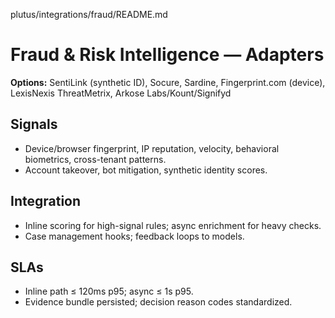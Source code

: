 plutus/integrations/fraud/README.md
# Fraud & Risk Intelligence — Adapters
**Options:** SentiLink (synthetic ID), Socure, Sardine, Fingerprint.com (device), LexisNexis ThreatMetrix, Arkose Labs/Kount/Signifyd

## Signals
- Device/browser fingerprint, IP reputation, velocity, behavioral biometrics, cross-tenant patterns.  
- Account takeover, bot mitigation, synthetic identity scores.

## Integration
- Inline scoring for high-signal rules; async enrichment for heavy checks.  
- Case management hooks; feedback loops to models.

## SLAs
- Inline path ≤ 120ms p95; async ≤ 1s p95.  
- Evidence bundle persisted; decision reason codes standardized.
